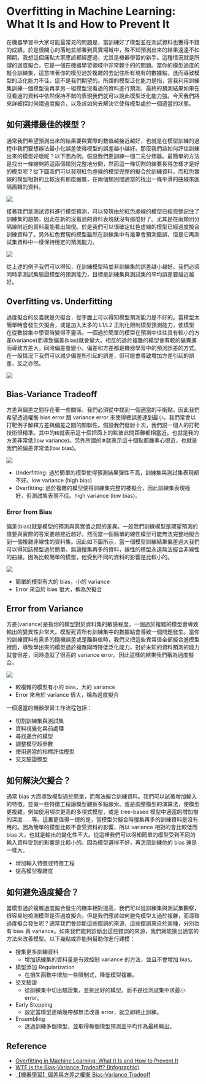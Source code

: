 # Overfitting in Machine Learning: What It Is and How to Prevent It
在機器學習中大家可能最常見的問題是，當訓練好了模型並在測試資料也獲得不錯的成績。於是很開心的落地並部署到真實場域中，殊不知預測出來的結果遠遠不如預期。我想這個痛點大家應該都經歷過，尤其是機器學習的新手。這種情況就是所謂的過度擬合，它是一個在機器學習領域中非常棘手的的問題。當你的模型過度的擬合訓練集，這意味著你的模型過於複雜的去記住所有現有的數據點，進而導致模型的泛化能力不佳，這不是我們期望的。所謂的模型泛化能力是指，當我利用訓練集訓練一個模型後再拿另一組模型沒看過的資料進行預測，最終的預測結果如果在沒看過的資料中依然保持不錯的表現我們就可以說此模型泛化能力強。今天我們將來詳細探討何謂過度擬合，以及該如何去解決它使得模型處於一個適當的狀態。

## 如何選擇最佳的模型？
通常我們希望預測出來的結果要與實際的數值越接近越好，也就是在模型訓練的過程中我們要想辦法最小化誤差使得模型的誤差越小越好。那麼我們該如何評估訓練出來的模型好壞呢？以下圖為例，假設我們要訓練一個二元分類器。最簡單的方法是找出一條線夠將這兩個類別完整地分開，然而這一條切割的線要長得怎樣才是好的模型呢？從下圖我們可以發現紅色虛線的模型完整的擬合於訓練資料，而紅色實線的模型相對的比較沒有那麼嚴厲，在兩個類別間適當的找出一條平滑的曲線來區隔兩類的資料。

![](./image/img01.png)

接著我們拿測試資料進行模型預測，可以發現由於紅色虛線的模型已經完整記住了訓練集的趨勢，因此在新的沒看過的資料表現就沒有那麼好了。尤其是在兩類別分隔線附近的資料最能看出端倪。於是我們可以很確定紅色虛線的模型已經過度擬合訓練資料了。另外紅色實現的模型雖然在訓練集中有幾筆會預測錯誤，但是它再測試集資料中一樣保持穩定的預測能力。

![](./image/img02.png)

從上述的例子我們可以得知，在訓練模型時並非訓練集的誤差越小越好。我們必須同時拿測試集驗證模型的預測能力，目標是訓練集與測試集的平均誤差要越近越好。

## Overfitting vs. Underfitting
過度擬合的反義就是欠擬合，從字面上可以得知模型預測能力是不好的。當模型太簡單時會發生欠擬合，或是加入太多的 L1/L2 正則化限制模型預測能力，使模型在從數據集中學習時變得不靈活。一個過於簡單的模型在預測中往往具有較小的方差(variance)而導致偏差(bias)就會變大。相反的過於複雜的模型會有較的變異進而導致方差大，同時偏差會變小。偏差和方差都是機器學習中的預測誤差的方式。在一般情況下我們可以減少偏差所引起的誤差，但可能會導致增加方差引起的誤差，反之亦然。

![](./image/img03.png)

## Bias-Variance Tradeoff
方差與偏差之間存在著一些關係，我們必須從中找到一個適當的平衡點。因此我們希望透過權衡 bias error 跟 variance error 來使得總誤差達到最小。我們常會以打靶例子解釋方差與偏差之間的關聯性。假設我們發射十次，我們説一個人的打靶技術很精準。其中的`精`就表示這十個把面上的點彼此間距離都相當近，也就是我的方差非常低(low variance)。另外所謂的`準`就表示這十個點都離準心很近，也就是我們的偏差非常低(low bias)。

![](./image/img06.png)

- Underfitting: 過於簡單的模型使得預測結果彈性不高，訓練集與測試集表現都不好。low variance (high bias)
- Overfitting: 過於複雜的模型使得訓練集完整的被擬合，因此訓練集表現極好，但測試集表現不佳。high variance (low bias)。

### Error from Bias
偏差(bias)就是模型的預測與真實值之間的差異。一般我們訓練模型是期望預測的值要與實際的答案要越接近越好。然而當一個簡單的線性模型可能無法完整地擬合到一個複雜非線性的資料集。因此如下圖所示，當一個模型訓練結果偏差過大我們可以得知該模型過於簡單。無論搜集再多的資料，線性的模型永遠無法擬合非線性的曲線。因為比較簡單的模型，他受到不同的資料的影響是比較小的。

![](./image/img04.png)

- 簡單的模型有大的 bias，小的 variance
- Error 來自於 bias 很大，稱為欠擬合
## Error from Variance
方差(variance)是指你的模型對於資料集的敏感程度。一個過於複雜的模型會導致輸出的變異性非常大。模型死背所有訓練集中的數據點會導致一個問題發生。當你的訓練資料有需多的隨機誤差或是離群值時，我們又把這些異常值全部擬合進模型裡面，導致學出來的模型過於複雜同時降低泛化能力，對於未知的資料預測的能力就會很差，同時造就了很高的 variance error。因此這樣的結果我們稱為過度擬合。

![](./image/img05.png)

- 較複雜的模型有小的 bias，大的 variance
- Error 來自於 variance 很大，稱為過度擬合


一個適當的機器學習工作流程包括：
- 切割訓練集與測試集
- 資料視覺化與前處理
- 尋找適合的模型
- 調整模型超參數
- 使用適當的指標評估模型
- 交叉驗證模型

## 如何解決欠擬合？
通常 bias 大而導致模型過於簡單，而無法擬合訓練資料。我們可以試著增加輸入的特徵，並做一些特徵工程讓模型觀察多點線索。或是調整模型的演算法，使模型更複雜。例如使用項次更高的多項式模型，或是 tree-based 模型中適當的增加樹的深度......等。這裏更值得一提的是，當模型欠擬合時搜集再多的訓練資料是沒有用的。因為簡單的模型比較不會受資料的影響，所以 variance 相對的會比較低而 bias 大，也就是輸出的變化性不大。從這裡我們可以得知簡單的模型受到不同的輸入資料受到的影響是比較小的。因為模型選得不好，再怎麼訓練他的 bias 還是一樣大。

- 增加輸入特徵或特徵工程
- 提高模型複雜度

## 如何避免過度擬合？
當模型過於複雜過度擬合發生的機率相對提高，我們可以從訓練集與測試集觀察，很容易地檢測模型是否過度擬合。但是我們應該如何避免模型太過於複雜，而導致過度擬合發生呢？通常我們會診斷這些錯誤的來源，這些錯誤來自於兩種，分別為有 bias 與 variance。如果我們能夠診斷出這些錯誤的來源，我們就能挑出適當的方法來改善模型。以下幾點或許能夠幫助你進行建模：

- 搜集更多訓練資料
    - 增加訊練集的資料量是有效控制 variance 的方法，並且不會增加 bias。
- 模型添加 Regularization
    - 在損失函數中增加一些限制式，降低模型複雜。
- 交叉驗證
    - 從訓練集中切出驗證集，並挑出好的模型。而不是從測試集中求最小 error。
- Early Stopping
    - 設定當模型連續幾帶都無法改善 error，就立即終止訓練。
- Ensembling
    - 透過訓練多個模型，並取得每個模型預測並平均作為最終輸出。



## Reference
- [Overfitting in Machine Learning: What It Is and How to Prevent It](https://elitedatascience.com/overfitting-in-machine-learning)
- [WTF is the Bias-Variance Tradeoff? (Infographic)](https://elitedatascience.com/bias-variance-tradeoff)
- [【機器學習】偏差與方差之權衡 Bias-Variance Tradeoff](https://jason-chen-1992.weebly.com/home/-bias-variance-tradeoff)

